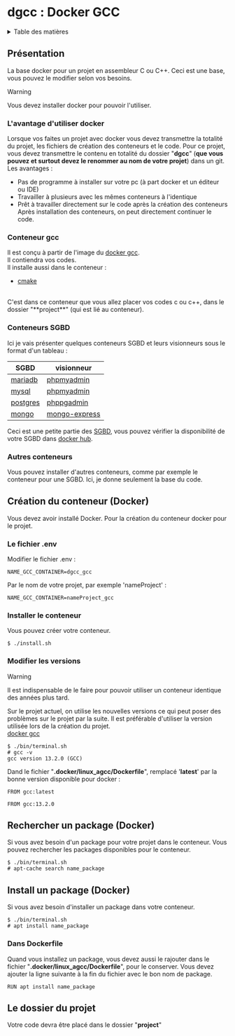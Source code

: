 # dgcc : Docker GCC

<details>
  <summary>Table des matières</summary>
  <ol>
    <li>
        <a href="#présentation">Présentation</a>
        <ul>
            <li><a href="#l-avantage-d-utiliser-docker">L'avantage d'utiliser docker</a></li>
            <li><a href="#conteneur-gcc">Conteneur gcc</a></li>
            <li><a href="#conteneurs-sgbd">Conteneurs SGBD</a></li>
            <li><a href="#autres-conteneurs">Autres conteneurs</a></li>
        </ul>
    </li>
    <li>
        <a href="#création-du-conteneur-docker">Création du conteneur (Docker)</a>
        <ul>
            <li><a href="#le-fichier-env">Le fichier .env</a></li>
            <li><a href="#installer-le-conteneur">Installer le conteneur</a></li>
            <li><a href="#modifier-les-versions">Modifier les versions</a></li>
        </ul>
    </li>
    <li><a href="#rechercher-un-package-docker">Rechercher un package (Docker)</a></li>
    <li>
        <a href="#install-un-package-docker">Install un package (Docker)</a>
        <ul>
            <li><a href="#le-fichier-env">Le fichier .env</a></li>
            <li><a href="#dans-dockerfile">Dans Dockerfile</a></li>
        </ul>
    </li>
    <li><a href="#le-dossier-du-projet">Le dossier du projet</a></li>
  </ol>
</details>

## Présentation
La base docker pour un projet en assembleur C ou C++. Ceci est une base, vous pouvez le modifier selon vos besoins.<br />
> [!WARNING]
> Vous devez installer docker pour pouvoir l'utiliser.

### L'avantage d'utiliser docker
Lorsque vos faites un projet avec docker vous devez transmettre la totalité du projet, les fichiers de création des conteneurs et le code. Pour ce projet, vous devez transmettre le contenu en totalité du dossier "**dgcc**" (**que vous pouvez et surtout devez le renommer au nom de votre projet**) dans un git.<br />
Les avantages :<br />
* Pas de programme à installer sur votre pc (à part docker et un éditeur ou IDE)
* Travailler à plusieurs avec les mêmes conteneurs à l'identique
* Prêt à travailler directement sur le code après la création des conteneurs
<br /> Après installation des conteneurs, on peut directement continuer le code.

### Conteneur gcc
Il est conçu à partir de l'image du [docker gcc](https://hub.docker.com/_/gcc).<br />
Il contiendra vos codes.<br />
Il installe aussi dans le conteneur :<br />
* [cmake](https://cmake.org/)

<br /> 
C'est dans ce conteneur que vous allez placer vos codes c ou c++, dans le dossier "**project**" (qui est lié au conteneur).

### Conteneurs SGBD
Ici je vais présenter quelques conteneurs SGBD et leurs visionneurs sous le format d'un tableau :

| SGBD | visionneur |
| ------------- | ------------- |
| [mariadb](https://hub.docker.com/_/mariadb) | [phpmyadmin](https://hub.docker.com/r/phpmyadmin/phpmyadmin/) |
| [mysql](https://hub.docker.com/_/mysql) | [phpmyadmin](https://hub.docker.com/r/phpmyadmin/phpmyadmin/) |
| [postgres](https://hub.docker.com/_/postgres) | [phppgadmin](https://hub.docker.com/r/dockage/phppgadmin) |
| [mongo](https://hub.docker.com/_/mongo) | [mongo-express](https://hub.docker.com/r/mailhog/mailhog/) |

Ceci est une petite partie des [SGBD](https://fr.wikipedia.org/wiki/Syst%C3%A8me_de_gestion_de_base_de_donn%C3%A9es), vous pouvez vérifier la disponibilité de votre SGBD dans [docker hub](https://hub.docker.com/).

### Autres conteneurs
Vous pouvez installer d'autres conteneurs, comme par exemple le conteneur pour une SGBD. Ici, je donne seulement la base du code.

## Création du conteneur (Docker)
Vous devez avoir installé Docker.
Pour la création du conteneur docker pour le projet.
### Le fichier .env
Modifier le fichier .env :
```
NAME_GCC_CONTAINER=dgcc_gcc
```
Par le nom de votre projet, par exemple 'nameProject' :
```
NAME_GCC_CONTAINER=nameProject_gcc
```


### Installer le conteneur
Vous pouvez créer votre conteneur.
```
$ ./install.sh
```

### Modifier les versions
> [!WARNING]
> Il est indispensable de le faire pour pouvoir utiliser un conteneur identique des années plus tard.

Sur le projet actuel, on utilise les nouvelles versions ce qui peut poser des problèmes sur le projet par la suite. Il est préférable d'utiliser la version utilisée lors de la création du projet.
<br />[docker gcc](https://hub.docker.com/_/gcc)
```
$ ./bin/terminal.sh
# gcc -v
gcc version 13.2.0 (GCC) 
```
Dand le fichier "**.docker/linux_agcc/Dockerfile**", remplacé '**latest**' par la bonne version disponible pour docker :
```
FROM gcc:latest
```
```
FROM gcc:13.2.0
```

## Rechercher un package (Docker)
Si vous avez besoin d'un package pour votre projet dans le conteneur. Vous pouvez rechercher les packages disponibles pour le conteneur.
```
$ ./bin/terminal.sh
# apt-cache search name_package
```

## Install un package (Docker)
Si vous avez besoin d'installer un package dans votre conteneur.
```
$ ./bin/terminal.sh
# apt install name_package
```

### Dans Dockerfile
Quand vous installez un package, vous devez aussi le rajouter dans le fichier "**.docker/linux_agcc/Dockerfile**", pour le conserver. Vous devez ajouter la ligne suivante à la fin du fichier avec le bon nom de package.
```
RUN apt install name_package
```

## Le dossier du projet
Votre code devra être placé dans le dossier "**project**"
